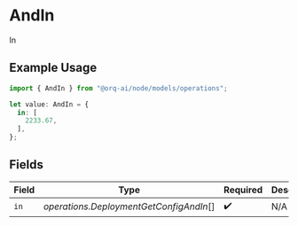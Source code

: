 # AndIn

In

## Example Usage

```typescript
import { AndIn } from "@orq-ai/node/models/operations";

let value: AndIn = {
  in: [
    2233.67,
  ],
};
```

## Fields

| Field                                   | Type                                    | Required                                | Description                             |
| --------------------------------------- | --------------------------------------- | --------------------------------------- | --------------------------------------- |
| `in`                                    | *operations.DeploymentGetConfigAndIn*[] | :heavy_check_mark:                      | N/A                                     |